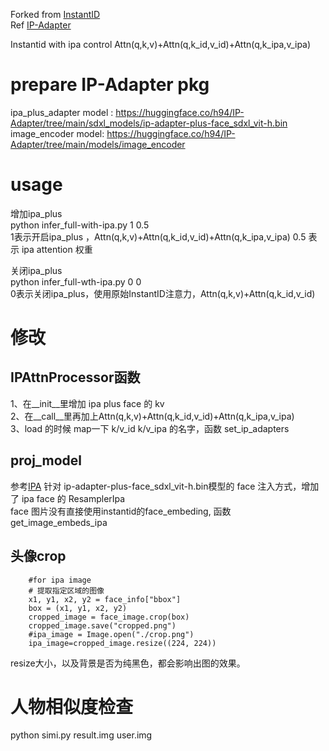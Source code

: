 Forked from [InstantID](https://github.com/InstantID/InstantID.git)  
Ref [IP-Adapter](https://github.com/tencent-ailab/IP-Adapter.git)

Instantid with ipa control
Attn(q,k,v)+Attn(q,k_id,v_id)+Attn(q,k_ipa,v_ipa)

# prepare IP-Adapter pkg
ipa_plus_adapter model : https://huggingface.co/h94/IP-Adapter/tree/main/sdxl_models/ip-adapter-plus-face_sdxl_vit-h.bin  
image_encoder model: https://huggingface.co/h94/IP-Adapter/tree/main/models/image_encoder 

# usage
增加ipa_plus  
python infer_full-with-ipa.py 1 0.5  
1表示开启ipa_plus  ，Attn(q,k,v)+Attn(q,k_id,v_id)+Attn(q,k_ipa,v_ipa)
0.5 表示 ipa attention 权重  

关闭ipa_plus  
python infer_full-wth-ipa.py 0 0  
0表示关闭ipa_plus，使用原始InstantID注意力，Attn(q,k,v)+Attn(q,k_id,v_id)

# 修改
## IPAttnProcessor函数  
1、在__init__里增加 ipa plus face 的 kv   
2、在__call__里再加上Attn(q,k,v)+Attn(q,k_id,v_id)+Attn(q,k_ipa,v_ipa)  
3、load 的时候 map一下 k/v_id k/v_ipa 的名字，函数 set_ip_adapters  

## proj_model   
参考[IPA](https://github.com/tencent-ailab/IP-Adapter/blob/main/ip_adapter_sdxl_plus-face_demo.ipynb) 针对 ip-adapter-plus-face_sdxl_vit-h.bin模型的 face 注入方式，增加了 ipa face 的 ResamplerIpa  
face 图片没有直接使用instantid的face_embeding, 函数 get_image_embeds_ipa

## 头像crop
```
    #for ipa image
    # 提取指定区域的图像
    x1, y1, x2, y2 = face_info["bbox"]
    box = (x1, y1, x2, y2)
    cropped_image = face_image.crop(box)
    cropped_image.save("cropped.png")
    #ipa_image = Image.open("./crop.png")
    ipa_image=cropped_image.resize((224, 224))
```
resize大小，以及背景是否为纯黑色，都会影响出图的效果。

# 人物相似度检查  
python simi.py result.img user.img
